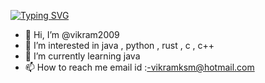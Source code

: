 [![Typing SVG](https://readme-typing-svg.herokuapp.com?lines=hey!+.+Its+Vikram+Srinivas!;A++Programmer!;I+Know+lang..+Like%3A-;c+%2C+c%2B%2B+%2C+java+%2C+golang+;Qbasic+%2C+pascal+%2C+js+%2C+ts+%2C+python+;css+%2C+html++and+php)](https://git.io/typing-svg)
- 👋 Hi, I’m @vikram2009
- 👀 I’m interested in java , python , rust , c , c++ 
- 🌱 I’m currently learning java 
- 📫 How to reach me email id :-vikramksm@hotmail.com 
<!---
vikram2009/vikram2009 is a ✨ special ✨ repository because its `README.md` (this file) appears on your GitHub profile.
You can click the Preview link to take a look at your changes.
--->
